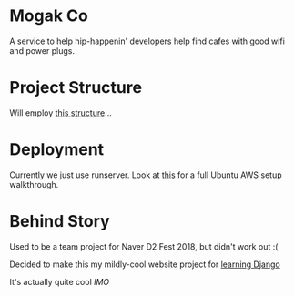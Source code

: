 # Mogak Co
A service to help hip-happenin' developers help find cafes with good wifi and power plugs.


# Project Structure

Will employ [this structure](https://www.revsys.com/blog/2014/nov/21/recommended-django-project-layout/)...


# Deployment

Currently we just use runserver. Look at [this](https://github.com/itsnamgyu/django-two) for a full Ubuntu AWS setup walkthrough.


# Behind Story

Used to be a team project for Naver D2 Fest 2018, but didn't work out :(

Decided to make this my mildly-cool website project for [learning Django](https://github.com/itsnamgyu/django-two/projects/1?)

It's actually quite cool _IMO_
